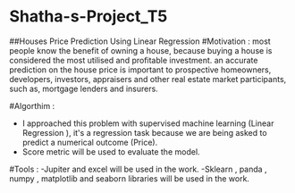 # Shatha-s-Project_T5
##Houses Price Prediction Using Linear Regression 
#Motivation :
most people know the benefit of owning a house, because buying a house is considered the most utilised and profitable investment.
an accurate prediction on the house price is important to prospective homeowners, developers, investors, appraisers
and other real estate market participants, such as, mortgage lenders and insurers.

#Algorthim :
- I approached this problem with supervised machine learning (Linear Regression ),
 it's a regression task because we are being asked to predict a numerical outcome (Price).
- Score metric will be used to evaluate the model.

#Tools :
-Jupiter and excel will be used in the work.
-Sklearn , panda , numpy , matplotlib and seaborn libraries will be used in the work.
